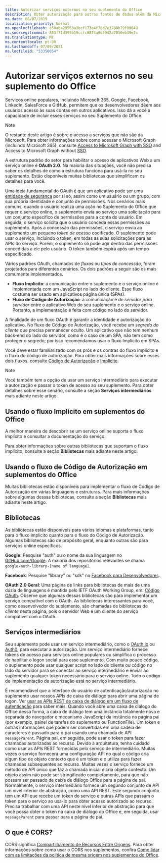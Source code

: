 ```yaml
---
title: Autorizar serviços externos no seu suplemento do Office
description: Obter autorização para outras fontes de dados além da Microsoft como Google, Facebook, LinkedIn, SalesForce e GitHub, usando o OAuth 2.0, o código de autorização e os fluxos implícitos.
ms.date: 08/07/2019
localization_priority: Normal
ms.openlocfilehash: e58aba29563a3bcf173a4f76d7e3788b79f09049
ms.sourcegitcommit: 883f71d395b19ccfc6874a0d5942a7016eb49e2c
ms.translationtype: MT
ms.contentlocale: pt-BR
ms.lasthandoff: 07/09/2021
ms.locfileid: "53350054"
---
```

# <a name="authorize-external-services-in-your-office-add-in"></a>Autorizar serviços externos no seu suplemento do Office

Serviços online populares, incluindo Microsoft 365, Google, Facebook, LinkedIn, SalesForce e GitHub, permitem que os desenvolvedores dêem aos usuários acesso às suas contas em outros aplicativos. Isso dá a você a capacidade de incluir esses serviços no seu Suplemento do Office.

> [!NOTE]
> O restante deste artigo é sobre o acesso a serviços que não são da Microsoft. Para obter informações sobre como acessar o Microsoft Graph (incluindo Microsoft 365), consulte [Access to Microsoft Graph with SSO](overview-authn-authz.md#access-to-microsoft-graph-with-sso) and Access to Microsoft Graph without [SSO](overview-authn-authz.md#access-to-microsoft-graph-without-sso).

A estrutura padrão do setor para habilitar o acesso de aplicativos Web a um serviço online é **OAuth 2.0**. Na maioria das situações, você não precisa saber os detalhes de como a estrutura funciona para usá-la no seu suplemento. Estão disponíveis muitas bibliotecas que simplificam os detalhes para você.

Uma ideia fundamental do OAuth é que um aplicativo pode ser uma [entidade de segurança](/windows/security/identity-protection/access-control/security-principals) por si só, assim como um usuário ou um grupo, com sua própria identidade e conjunto de permissões. Nos cenários mais comuns, quando o usuário realiza uma ação no Suplemento do Office que requer o serviço online, o suplemento envia ao serviço uma solicitação para um conjunto específico de permissões para a conta do usuário. Em seguida, o serviço solicita que o usuário conceda essas permissões ao suplemento. Após a concessão das permissões, o serviço envia ao suplemento um pequeno *token de acesso* codificado. O suplemento pode usar o serviço, incluindo o token, em todas as suas solicitações para as APIs do serviço. Porém, o suplemento só pode agir dentro das permissões concedidas a ele pelo usuário. O token também expira após um tempo especificado.

Vários padrões OAuth, chamados de *fluxos* ou *tipos de concessão*, foram projetados para diferentes cenários. Os dois padrões a seguir são os mais comumente implementados.

- **Fluxo Implícito**: a comunicação entre o suplemento e o serviço online é implementada com um JavaScript no lado do cliente. Esse fluxo costuma ser usado em aplicativos página única (SPAs).
- **Fluxo de Código de Autorização**: a comunicação é *de servidor para servidor* entre o aplicativo Web do seu suplemento e o serviço online. Portanto, a implementação é feita com código no lado do servidor.

A finalidade de um fluxo OAuth é garantir a identidade e autorização do aplicativo. No fluxo de Código de Autorização, você recebe um *segredo do cliente* que precisa permanecer oculto. Um aplicativo que não tem nenhum back-end do lado do servidor, como é o caso de um SPA, não tem como proteger o segredo; por isso recomendamos usar o fluxo Implícito em SPAs.

Você deve estar familiarizado com os prós e os contras do fluxo implícito e o fluxo do código de autorização. Para obter mais informações sobre esses dois fluxos, consulte [Código de Autorização](https://tools.ietf.org/html/rfc6749#section-1.3.1) e [Implícito](https://tools.ietf.org/html/rfc6749#section-1.3.2).

> [!NOTE]
> Você também tem a opção de usar um serviço intermediário para executar a autorização e passar o token de acesso ao seu suplemento. Para obter detalhes sobre esse cenário, consulte a seção **Serviços intermediários** mais adiante neste artigo.

## <a name="using-the-implicit-flow-in-office-add-ins"></a>Usando o fluxo Implícito em suplementos do Office

A melhor maneira de descobrir se um serviço online suporta o fluxo implícito é consultar a documentação do serviço.

Para obter informações sobre outras bibliotecas que suportam o fluxo implícito, consulte a seção **Bibliotecas** mais adiante neste artigo.

## <a name="using-the-authorization-code-flow-in-office-add-ins"></a>Usando o fluxo de Código de Autorização em suplementos do Office

Muitas bibliotecas estão disponíveis para implementar o fluxo de Código de Autorização em várias linguagens e estruturas. Para mais informações sobre algumas dessas bibliotecas, consulte a seção **Bibliotecas** mais adiante neste artigo.

## <a name="libraries"></a>Bibliotecas

As bibliotecas estão disponíveis para vários idiomas e plataformas, tanto para o fluxo implícito quanto para o fluxo do Código de Autorização. Algumas bibliotecas são de propósito geral, enquanto outras são para serviços online específicos.

**Google**: Pesquise "auth" ou o nome da sua linguagem no [GitHub.com/Google](https://github.com/google). A maioria dos repositórios relevantes se chama `google-auth-library-[name of language]`.

**Facebook**: Pesquise "library" ou "sdk" no [Facebook para Desenvolvedores](https://developers.facebook.com).

**OAuth 2.0 Geral**: Uma página de links para bibliotecas de mais de uma dúzia de linguagens é mantida pelo IETF OAuth Working Group, em: [Código OAuth](https://oauth.net/code/). Observe que algumas dessas bibliotecas são para implementar um serviço compatível com o OAuth. As bibliotecas interessantes para você, como desenvolvedor do suplemento, são chamadas de bibliotecas de *cliente* nesta página, pois o servidor Web é um cliente do serviço compatível com o OAuth.

## <a name="middleman-services"></a>Serviços intermediários

Seu suplemento pode usar um serviço intermediário, como o [OAuth.io](https://oauth.io) ou [Auth0](https://auth0.com), para executar a autorização. Um serviço intermediário fornece tokens de acesso para serviços online populares ou simplifica o processo de habilitar o logon social para esse suplemento. Com muito pouco código, o suplemento pode usar qualquer script no lado do cliente ou código no lado do servidor para se conectar ao serviço intermediário e enviar ao suplemento qualquer token necessário para o serviço online. Todo o código de implementação de autorização está no serviço intermediário. 

É recomendável que a interface do usuário de autenticação/autorização no suplemento usar nossos APIs de caixa de diálogo para abrir uma página de logon. Ver [usar as APIs REST de caixa de diálogo em um fluxo de autenticação](dialog-api-in-office-add-ins.md#use-the-dialog-apis-in-an-authentication-flow) para saber mais. Quando você abre uma caixa de diálogo do Office dessa forma, a caixa de diálogo tem uma instância totalmente nova e separada do navegador e mecanismo JavaScript da instância na página pai (por exemplo, painel de tarefas do suplemento ou FunctionFile). Um token e outras informações que podem ser convertidas em uma cadeia de caracteres é passado para o pai usando uma chamada de API `messageParent`. Página pai, em seguida, pode usar o token para fazer chamadas autorizadas ao recurso. Devido à arquitetura, tenha cuidado como usar as APIs REST fornecidas pelo serviço de intermediário. Muitas vezes o serviço fornecerá uma configuração API no qual o código cria algum tipo de objeto contexto que é um token e o utiliza para fazer chamadas subsequentes ao recurso. Muitas vezes o serviço fornece um método de API único que faz a chamada inicial *e* cria objeto contexto. Um objeto assim não pode ser stringificado completamente, para que não possam ser passado de caixa de diálogo Office para a página de pai. Normalmente, o serviço intermediário fornece um segundo conjunto de API um nível inferior de abstração, como uma API REST. Este segundo conjunto tem um API que recebe um token do serviço e outras APIs que passam o token para o serviço ao usa-lo para obter acesso autorizado ao recurso. Precisa trabalhar com uma API neste nível inferior de abstração para que você possa obter o token na caixa de diálogo do Office e, em seguida, usar `messageParent` para passar para a página de pai. 

## <a name="what-is-cors"></a>O que é CORS?

CORS significa [Compartilhamento de Recursos Entre Origens](https://developer.mozilla.org/docs/Web/HTTP/Access_control_CORS). Para obter informações sobre como usar o CORS nos suplementos, confira [Como lidar com as limitações da política de mesma origem nos suplementos do Office](addressing-same-origin-policy-limitations.md).

